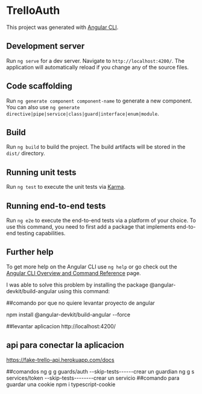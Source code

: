 # TrelloAuth

This project was generated with [Angular CLI](https://github.com/angular/angular-cli).

## Development server

Run `ng serve` for a dev server. Navigate to `http://localhost:4200/`. The application will automatically reload if you change any of the source files.

## Code scaffolding

Run `ng generate component component-name` to generate a new component. You can also use `ng generate directive|pipe|service|class|guard|interface|enum|module`.

## Build

Run `ng build` to build the project. The build artifacts will be stored in the `dist/` directory.

## Running unit tests

Run `ng test` to execute the unit tests via [Karma](https://karma-runner.github.io).

## Running end-to-end tests

Run `ng e2e` to execute the end-to-end tests via a platform of your choice. To use this command, you need to first add a package that implements end-to-end testing capabilities.

## Further help

To get more help on the Angular CLI use `ng help` or go check out the [Angular CLI Overview and Command Reference](https://angular.io/cli) page.



I was able to solve this problem by installing the package @angular-devkit/build-angular using this command:

##comando por que no quiere levantar proyecto de angular

npm install @angular-devkit/build-angular --force

##levantar aplicacion
http://localhost:4200/

## api para conectar la aplicacion
https://fake-trello-api.herokuapp.com/docs

##comandos
ng g g guards/auth --skip-tests------crear un guardian
ng g s services/token --skip-tests--------crear un servicio
##comando para guardar una cookie
npm i typescript-cookie